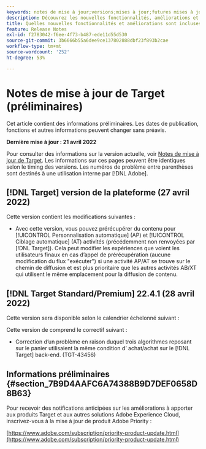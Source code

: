 ```yaml
---
keywords: notes de mise à jour;versions;mises à jour;futures mises à jour;améliorations;nouvelles fonctionnalités;correctifs;préliminaire
description: Découvrez les nouvelles fonctionnalités, améliorations et correctifs de la prochaine version d’Adobe Target, notamment les SDK, les API et les bibliothèques JavaScript.
title: Quelles nouvelles fonctionnalités et améliorations sont incluses dans la version à venir ?
feature: Release Notes
exl-id: f2783042-f6ee-4f73-b487-ede11d55d530
source-git-commit: 3b6666b55a6dee9ce137802888dbf23f893b2cae
workflow-type: tm+mt
source-wordcount: '252'
ht-degree: 53%

---
```


# Notes de mise à jour de Target (préliminaires)

Cet article contient des informations préliminaires. Les dates de publication, fonctions et autres informations peuvent changer sans préavis.

**Dernière mise à jour : 21 avril 2022**

Pour consulter des informations sur la version actuelle, voir [Notes de mise à jour de Target](release-notes.md). Les informations sur ces pages peuvent être identiques selon le timing des versions. Les numéros de problème entre parenthèses sont destinés à une utilisation interne par [!DNL Adobe].

## [!DNL Target] version de la plateforme (27 avril 2022)

Cette version contient les modifications suivantes :

* Avec cette version, vous pouvez prérécupérer du contenu pour [!UICONTROL Personnalisation automatique] (AP) et [!UICONTROL Ciblage automatique] (AT) activités (précédemment non renvoyées par [!DNL Target]). Cela peut modifier les expériences que voient les utilisateurs finaux en cas d’appel de prérécupération (aucune modification du flux &quot;exécuter&quot;) si une activité AP/AT se trouve sur le chemin de diffusion et est plus prioritaire que les autres activités AB/XT qui utilisent le même emplacement pour la diffusion de contenu.

## [!DNL Target Standard/Premium] 22.4.1 (28 avril 2022)

Cette version sera disponible selon le calendrier échelonné suivant :

Cette version de comprend le correctif suivant :

* Correction d’un problème en raison duquel trois algorithmes reposant sur le panier utilisaient la même condition d’ achat/achat sur le [!DNL Target] back-end. (TGT-43456)

## Informations préliminaires {#section_7B9D4AAFC6A74388B9D7DEF0658D8B63}

Pour recevoir des notifications anticipées sur les améliorations à apporter aux produits Target et aux autres solutions Adobe Experience Cloud, inscrivez-vous à la mise à jour de produit Adobe Priority :

[https://www.adobe.com/subscription/priority-product-update.html](https://www.adobe.com/subscription/priority-product-update.html)
